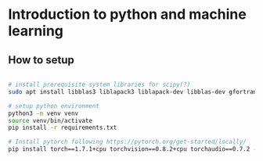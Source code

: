 # Introduction to python and machine learning

## How to setup

```bash

# install prerequisite system libraries for scipy(?)
sudo apt install libblas3 liblapack3 liblapack-dev libblas-dev gfortran

# setup python environment
python3 -m venv venv
source venv/bin/activate
pip install -r requirements.txt

# Install pytorch following https://pytorch.org/get-started/locally/
pip install torch==1.7.1+cpu torchvision==0.8.2+cpu torchaudio==0.7.2 -f https://download.pytorch.org/whl/torch_stable.html
```
